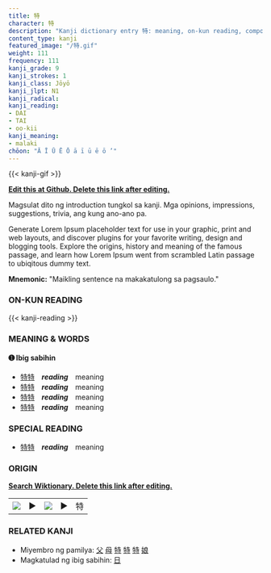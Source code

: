 ```yaml
---
title: 特
character: 特
description: "Kanji dictionary entry 特: meaning, on-kun reading, compounds, origin, related kanji"
content_type: kanji
featured_image: "/特.gif"
weight: 111
frequency: 111
kanji_grade: 9
kanji_strokes: 1
kanji_class: Jōyō
kanji_jlpt: N1
kanji_radical: 
kanji_reading: 
- DAI
- TAI
- oo-kii
kanji_meaning:
- malaki
chōon: "Ā Ī Ū Ē Ō ā ī ū ē ō ’"
---
```

[//]: # (Don't edit the line below. Kanji animated GIF code is automatically generated.)
{{< kanji-gif >}}

[//]: # (Edit below this line.)

**[Edit this at Github. Delete this link after editing.](https://github.com/tim0g/tim/tree/main/content/kanji/特/index.md)**

Magsulat dito ng introduction tungkol sa kanji. Mga opinions, impressions, suggestions, trivia, ang kung ano-ano pa.

Generate Lorem Ipsum placeholder text for use in your graphic, print and web layouts, and discover plugins for your favorite writing, design and blogging tools. Explore the origins, history and meaning of the famous passage, and learn how Lorem Ipsum went from scrambled Latin passage to ubiqitous dummy text.
 
**Mnemonic:** "Maikling sentence na makakatulong sa pagsaulo."

### ON-KUN READING

[//]: # (Don't edit the line below. ON-KUN READING code is automatically generated.)
{{< kanji-reading >}}

### MEANING & WORDS

#### ➊ **Ibig sabihin**
  - [特](../特)[特](../特)　***reading***　meaning
  - [特](../特)[特](../特)　***reading***　meaning
  - [特](../特)[特](../特)　***reading***　meaning
  - [特](../特)[特](../特)　***reading***　meaning

### SPECIAL READING
  - [特](../特)[特](../特)　***reading***　meaning

### ORIGIN

**[Search Wiktionary. Delete this link after editing.](https://wiktionary.org/wiki/特)**
<table class="kanji-table"><tr><td>
<img src="60px-特-bronze.svg.png">
</td><td>▶</td><td>
<img src="60px-特-oracle.svg.png">
</td><td>▶</td>
<td class="kanji-origin">特</td>
</tr></table>

### RELATED KANJI
- Miyembro ng pamilya: [父](../父) [母](../母) [特](../特) [特](../特) [特](../特) [娘](../娘)
- Magkatulad ng ibig sabihin: [日](../日)
